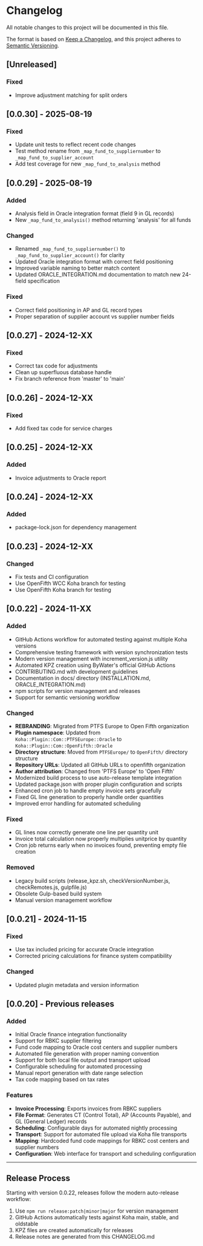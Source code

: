 # Changelog

All notable changes to this project will be documented in this file.

The format is based on [Keep a Changelog](https://keepachangelog.com/en/1.0.0/),
and this project adheres to [Semantic Versioning](https://semver.org/spec/v2.0.0.html).

## [Unreleased]

### Fixed
- Improve adjustment matching for split orders

## [0.0.30] - 2025-08-19

### Fixed
- Update unit tests to reflect recent code changes
- Test method rename from `_map_fund_to_suppliernumber` to `_map_fund_to_supplier_account`
- Add test coverage for new `_map_fund_to_analysis` method

## [0.0.29] - 2025-08-19

### Added
- Analysis field in Oracle integration format (field 9 in GL records)
- New `_map_fund_to_analysis()` method returning 'analysis' for all funds

### Changed
- Renamed `_map_fund_to_suppliernumber()` to `_map_fund_to_supplier_account()` for clarity
- Updated Oracle integration format with correct field positioning
- Improved variable naming to better match content
- Updated ORACLE_INTEGRATION.md documentation to match new 24-field specification

### Fixed
- Correct field positioning in AP and GL record types
- Proper separation of supplier account vs supplier number fields

## [0.0.27] - 2024-12-XX

### Fixed
- Correct tax code for adjustments
- Clean up superfluous database handle
- Fix branch reference from 'master' to 'main'

## [0.0.26] - 2024-12-XX

### Fixed
- Add fixed tax code for service charges

## [0.0.25] - 2024-12-XX

### Added
- Invoice adjustments to Oracle report

## [0.0.24] - 2024-12-XX

### Added
- package-lock.json for dependency management

## [0.0.23] - 2024-12-XX

### Changed
- Fix tests and CI configuration
- Use OpenFifth WCC Koha branch for testing
- Use OpenFifth Koha branch for testing

## [0.0.22] - 2024-11-XX

### Added
- GitHub Actions workflow for automated testing against multiple Koha versions
- Comprehensive testing framework with version synchronization tests
- Modern version management with increment_version.js utility
- Automated KPZ creation using ByWater's official GitHub Actions
- CONTRIBUTING.md with development guidelines
- Documentation in docs/ directory (INSTALLATION.md, ORACLE_INTEGRATION.md)
- npm scripts for version management and releases
- Support for semantic versioning workflow

### Changed
- **REBRANDING**: Migrated from PTFS Europe to Open Fifth organization
- **Plugin namespace**: Updated from `Koha::Plugin::Com::PTFSEurope::Oracle` to `Koha::Plugin::Com::OpenFifth::Oracle`
- **Directory structure**: Moved from `PTFSEurope/` to `OpenFifth/` directory structure
- **Repository URLs**: Updated all GitHub URLs to openfifth organization
- **Author attribution**: Changed from 'PTFS Europe' to 'Open Fifth'
- Modernized build process to use auto-release template integration
- Updated package.json with proper plugin configuration and scripts
- Enhanced cron job to handle empty invoice sets gracefully
- Fixed GL line generation to properly handle order quantities
- Improved error handling for automated scheduling

### Fixed
- GL lines now correctly generate one line per quantity unit
- Invoice total calculation now properly multiplies unitprice by quantity
- Cron job returns early when no invoices found, preventing empty file creation

### Removed
- Legacy build scripts (release_kpz.sh, checkVersionNumber.js, checkRemotes.js, gulpfile.js)
- Obsolete Gulp-based build system
- Manual version management workflow

## [0.0.21] - 2024-11-15

### Fixed
- Use tax included pricing for accurate Oracle integration
- Corrected pricing calculations for finance system compatibility

### Changed
- Updated plugin metadata and version information

## [0.0.20] - Previous releases

### Added
- Initial Oracle finance integration functionality
- Support for RBKC supplier filtering
- Fund code mapping to Oracle cost centers and supplier numbers
- Automated file generation with proper naming convention
- Support for both local file output and transport upload
- Configurable scheduling for automated processing
- Manual report generation with date range selection
- Tax code mapping based on tax rates

### Features
- **Invoice Processing**: Exports invoices from RBKC suppliers
- **File Format**: Generates CT (Control Total), AP (Accounts Payable), and GL (General Ledger) records
- **Scheduling**: Configurable days for automated nightly processing
- **Transport**: Support for automated file upload via Koha file transports
- **Mapping**: Hardcoded fund code mappings for RBKC cost centers and supplier numbers
- **Configuration**: Web interface for transport and scheduling configuration

---

## Release Process

Starting with version 0.0.22, releases follow the modern auto-release workflow:

1. Use `npm run release:patch|minor|major` for version management
2. GitHub Actions automatically tests against Koha main, stable, and oldstable
3. KPZ files are created automatically for releases
4. Release notes are generated from this CHANGELOG.md